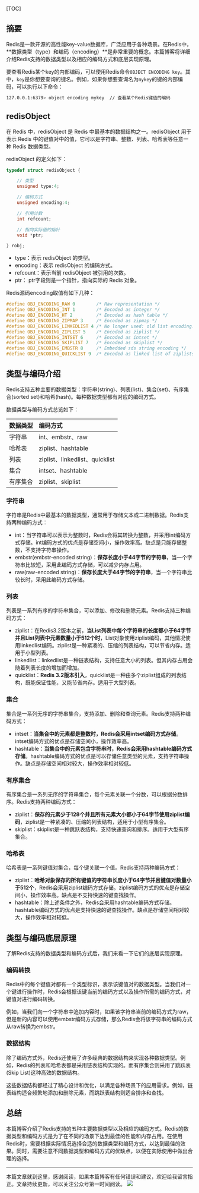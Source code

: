 [TOC]

## 摘要

Redis是一款开源的高性能key-value数据库，广泛应用于各种场景。在Redis中，**数据类型（type）和编码（encoding）**是非常重要的概念。本篇博客将详细介绍Redis支持的数据类型以及相应的编码方式和底层实现原理。



要查看Redis某个key的内部编码，可以使用Redis命令`OBJECT ENCODING key`。其中，`key`是你想要查询的键名。例如，如果你想要查询名为`mykey`的键的内部编码，可以执行以下命令：

```sh
127.0.0.1:6379> object encoding mykey  // 查看某个Redis键值的编码
```

## redisObject

在 Redis 中，redisObject 是 Redis 中最基本的数据结构之一。redisObject 用于表示 Redis 中的键值对中的值，它可以是字符串、整数、列表、哈希表等任意一种 Redis 数据类型。

redisObject 的定义如下：

```c
typedef struct redisObject {

    // 类型
    unsigned type:4;

    // 编码方式
    unsigned encoding:4;

    // 引用计数
    int refcount;

    // 指向实际值的指针
    void *ptr;

} robj;
```

- type：表示 redisObject 的类型。
- encoding：表示 redisObject 的编码方式。
- refcount：表示当前 redisObject 被引用的次数。
- ptr： ptr字段则是一个指针，指向实际的 Redis 对象。

Redis源码encoding取值有如下几种：

```c
#define OBJ_ENCODING_RAW 0        /* Raw representation */
#define OBJ_ENCODING_INT 1        /* Encoded as integer */
#define OBJ_ENCODING_HT 2         /* Encoded as hash table */
#define OBJ_ENCODING_ZIPMAP 3     /* Encoded as zipmap */
#define OBJ_ENCODING_LINKEDLIST 4 /* No longer used: old list encoding. */
#define OBJ_ENCODING_ZIPLIST 5    /* Encoded as ziplist */
#define OBJ_ENCODING_INTSET 6     /* Encoded as intset */
#define OBJ_ENCODING_SKIPLIST 7   /* Encoded as skiplist */
#define OBJ_ENCODING_EMBSTR 8     /* Embedded sds string encoding */
#define OBJ_ENCODING_QUICKLIST 9  /* Encoded as linked list of ziplists */
```

## 类型与编码介绍

Redis支持五种主要的数据类型：字符串(string)、列表(list)、集合(set)、有序集合(sorted set)和哈希(hash)。每种数据类型都有对应的编码方式。

数据类型与编码方式总览如下：

| 数据类型 | 编码方式                       |
| :------- | :----------------------------- |
| 字符串   | int、embstr、raw               |
| 哈希表   | ziplist、hashtable             |
| 列表     | ziplist、linkedlist、quicklist |
| 集合     | intset、hashtable              |
| 有序集合 | ziplist、skiplist              |

### 字符串

字符串是Redis中最基本的数据类型，通常用于存储文本或二进制数据。Redis支持两种编码方式：

- int：当字符串可以表示为整数时，Redis会将其转换为整数，并采用int编码方式存储。int编码方式的优点是存储空间小，操作效率高。缺点是只能存储整数，不支持字符串操作。
- embstr(embstr-encoded string)：**保存长度小于44字节的字符串**，当一个字符串比较短，采用此编码方式存储，可以减少内存占用。
- raw(raw-encoded string)：**保存长度大于44字节的字符串**，当一个字符串比较长时，采用此编码方式存储。

### 列表

列表是一系列有序的字符串集合，可以添加、修改和删除元素。Redis支持三种编码方式：

- ziplist：在Redis3.2版本之前，**当List列表中每个字符串的长度都小于64字节并且List列表中元素数量小于512个时**，List对象使用ziplist编码，其他情况使用linkedlist编码。ziplist是一种紧凑的、压缩的列表结构，可以节省内存。适用于小型列表。
- linkedlist：linkedlist是一种链表结构，支持任意大小的列表。但其内存占用会随着列表长度的增加而增加。
- quicklist：**Redis 3.2版本引入**，quicklist是一种由多个ziplist组成的列表结构，既能保证性能，又能节省内存。适用于大型列表。

### 集合

集合是一系列无序的字符串集合，支持添加、删除和查询元素。Redis支持两种编码方式：

- intset：**当集合中的元素都是整数时，Redis会采用intset编码方式存储**。intset编码方式的优点是存储空间小，操作效率高。
- hashtable：**当集合中的元素包含字符串时，Redis会采用hashtable编码方式存储**。hashtable编码方式的优点是可以存储任意类型的元素，支持字符串操作。缺点是存储空间相对较大，操作效率相对较低。

### 有序集合

有序集合是一系列无序的字符串集合，每个元素关联一个分数，可以根据分数排序。Redis支持两种编码方式：

- ziplist：**保存的元素少于128个并且所有元素大小都小于64字节使用ziplist编码**，ziplist是一种紧凑的、压缩的列表结构，适用于小型有序集合。
- skiplist：skiplist是一种跳跃表结构，支持快速查询和排序。适用于大型有序集合。

### 哈希表

哈希表是一系列键值对集合，每个键关联一个值。Redis支持两种编码方式：

- ziplist：**哈希对象保存的所有键值的字符串长度小于64字节并且键值对数量小于512个**，Redis会采用ziplist编码方式存储。ziplist编码方式的优点是存储空间小，操作效率高。缺点是不支持快速的键查找操作。
- hashtable：除上述条件之外，Redis会采用hashtable编码方式存储。hashtable编码方式的优点是支持快速的键查找操作。缺点是存储空间相对较大，操作效率相对较低。

## 类型与编码底层原理

了解Redis支持的数据类型和编码方式后，我们来看一下它们的底层实现原理。

### 编码转换

Redis中的每个键值对都有一个类型标识，表示该键值对的数据类型。当我们对一个键进行操作时，Redis会根据该键当前的编码方式以及操作所需的编码方式，对键值对进行编码转换。

例如，当我们向一个字符串中追加内容时，如果该字符串当前的编码方式为raw，但是新的内容可以使用embstr编码方式存储，那么Redis会将该字符串的编码方式从raw转换为embstr。

### 数据结构

除了编码方式外，Redis还使用了许多经典的数据结构来实现各种数据类型。例如，Redis的列表和哈希表都是采用链表结构实现的。而有序集合则采用了跳跃表(Skip List)这种高效的数据结构。

这些数据结构都经过了精心设计和优化，以满足各种场景下的应用需求。例如，链表结构适合频繁地添加和删除元素，而跳跃表结构则适合排序和查找。

## 总结

本篇博客介绍了Redis支持的五种主要数据类型以及相应的编码方式。Redis的数据类型和编码方式是为了在不同的场景下达到最佳的性能和内存占用。在使用Redis时，需要根据实际情况选择合适的数据类型和编码方式，以达到最佳的效果。同时，需要注意不同数据类型和编码方式的优缺点，以便在实际使用中做出合理的选择。

------

本篇文章就到这里，感谢阅读，如果本篇博客有任何错误和建议，欢迎给我留言指正。文章持续更新，可以关注公众号第一时间阅读。  ![](https://mmbiz.qpic.cn/mmbiz_jpg/jC8rtGdWScMuzzTENRgicfnr91C5Bg9QNgMZrxFGlGXnTlXIGAKfKAibKRGJ2QrWoVBXhxpibTQxptf8MsPTyHvSg/0?wx_fmt=jpeg)
